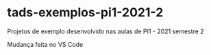 # tads-exemplos-pi1-2021-2
Projetos de exemplo desenvolvido nas aulas de PI1 - 2021 semestre 2

Mudança feita no VS Code
